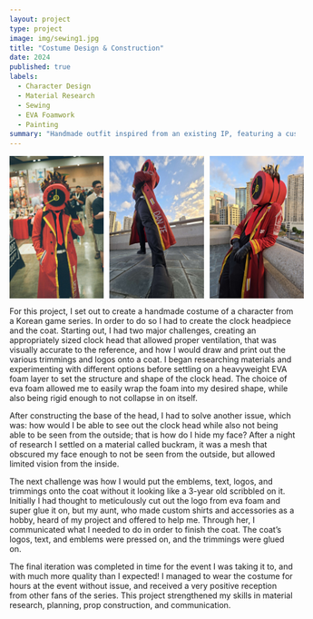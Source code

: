 ```yaml
---
layout: project
type: project
image: img/sewing1.jpg
title: "Costume Design & Construction"
date: 2024
published: true
labels:
  - Character Design
  - Material Research
  - Sewing
  - EVA Foamwork
  - Painting
summary: "Handmade outfit inspired from an existing IP, featuring a custom headpiece and tailored costume."
---
```


<div style="display: flex; gap: 10px;">
  <img src="../img/dante1.jpg" style="width: 33%; height: auto;">
  <img src="../img/dante2.jpg" style="width: 33%; height: auto;">
  <img src="../img/dante3.jpg" style="width: 33%; height: auto;">
</div>


For this project, I set out to create a handmade costume of a character from a Korean game series. In order to do so I had to create the clock headpiece and the coat. Starting out, I had two major challenges, creating an appropriately sized clock head that allowed proper ventilation, that was visually accurate to the reference, and how I would draw and print out the various trimmings and logos onto a coat. I began researching materials and experimenting with different options before settling on a heavyweight EVA foam layer to set the structure and shape of the clock head. The choice of eva foam allowed me to easily wrap the foam into my desired shape, while also being rigid enough to not collapse in on itself.

After constructing the base of the head, I had to solve another issue, which was: how would I be able to see out the clock head while also not being able to be seen from the outside; that is how do I hide my face? After a night of research I settled on a material called buckram, it was a mesh that obscured my face enough to not be seen from the outside, but allowed limited vision from the inside.

The next challenge was how I would put the emblems, text, logos, and trimmings onto the coat without it looking like a 3-year old scribbled on it. Initially I had thought to meticulously cut out the logo from eva foam and super glue it on, but my aunt, who made custom shirts and accessories as a hobby, heard of my project and offered to help me. Through her, I communicated what I needed to do in order to finish the coat. The coat’s logos, text, and emblems were pressed on, and the trimmings were glued on.

The final iteration was completed in time for the event I was taking it to, and with much more quality than I expected! I managed to wear the costume for hours at the event without issue, and received a very positive reception from other fans of the series. This project strengthened my skills in material research, planning, prop construction, and communication.

